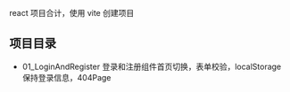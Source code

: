 react 项目合计，使用 vite 创建项目

## 项目目录

- 01_LoginAndRegister 登录和注册组件首页切换，表单校验，localStorage 保持登录信息，404Page
